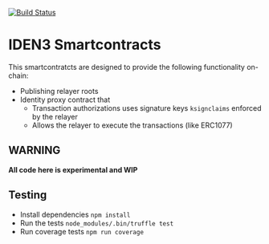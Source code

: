 [![Build Status](https://travis-ci.org/iden3/contracts.svg?branch=master)](https://travis-ci.org/iden3/contracts)

# IDEN3 Smartcontracts

This smartcontratcts are designed to provide the following functionality on-chain:

- Publishing relayer roots
- Identity proxy contract that
  - Transaction authorizations uses  signature keys `ksignclaims` enforced by the relayer 
  - Allows the relayer to execute the transactions (like ERC1077)

## WARNING

**All code here is experimental and WIP**

## Testing

- Install dependencies `npm install`
- Run the tests `node_modules/.bin/truffle test` 
- Run coverage tests `npm run coverage`

